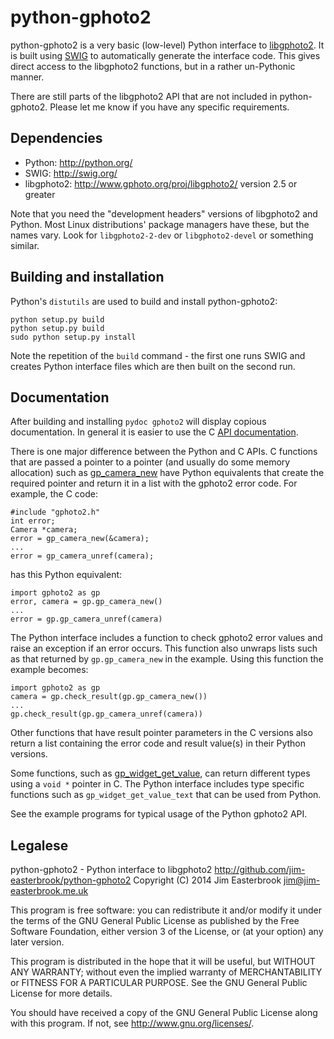 python-gphoto2
==============

python-gphoto2 is a very basic (low-level) Python interface to [libgphoto2](http://www.gphoto.org/proj/libgphoto2/).
It is built using [SWIG](http://swig.org/) to automatically generate the interface code.
This gives direct access to the libgphoto2 functions, but in a rather un-Pythonic manner.

There are still parts of the libgphoto2 API that are not included in python-gphoto2.
Please let me know if you have any specific requirements.

Dependencies
------------

*   Python: <http://python.org/>
*   SWIG: <http://swig.org/>
*   libgphoto2: <http://www.gphoto.org/proj/libgphoto2/> version 2.5 or greater

Note that you need the "development headers" versions of libgphoto2 and Python.
Most Linux distributions' package managers have these, but the names vary.
Look for `libgphoto2-2-dev` or `libgphoto2-devel` or something similar.

Building and installation
-------------------------

Python's `distutils` are used to build and install python-gphoto2:

    python setup.py build
    python setup.py build
    sudo python setup.py install

Note the repetition of the `build` command - the first one runs SWIG and creates Python interface files which are then built on the second run.

Documentation
-------------

After building and installing `pydoc gphoto2` will display copious documentation.
In general it is easier to use the C [API documentation](http://www.gphoto.org/doc/api/).

There is one major difference between the Python and C APIs.
C functions that are passed a pointer to a pointer (and usually do some memory allocation) such as [gp_camera_new](http://www.gphoto.org/doc/api/gphoto2-camera_8h.html#ad89d6ee1c35f5ee399e89ecaeac6bd61) have Python equivalents that create the required pointer and return it in a list with the gphoto2 error code.
For example, the C code:

    #include "gphoto2.h"
    int error;
    Camera *camera;
    error = gp_camera_new(&camera);
    ...
    error = gp_camera_unref(camera);
has this Python equivalent:

    import gphoto2 as gp
    error, camera = gp.gp_camera_new()
    ...
    error = gp.gp_camera_unref(camera)

The Python interface includes a function to check gphoto2 error values and raise an exception if an error occurs.
This function also unwraps lists such as that returned by `gp.gp_camera_new` in the example.
Using this function the example becomes:

    import gphoto2 as gp
    camera = gp.check_result(gp.gp_camera_new())
    ...
    gp.check_result(gp.gp_camera_unref(camera))

Other functions that have result pointer parameters in the C versions also return a list containing the error code and result value(s) in their Python versions.

Some functions, such as [gp_widget_get_value](http://www.gphoto.org/doc/api/gphoto2-widget_8h.html#5a5b95809b2a44e62891044ab13b620c), can return different types using a `void *` pointer in C.
The Python interface includes type specific functions such as `gp_widget_get_value_text` that can be used from Python.

See the example programs for typical usage of the Python gphoto2 API.

Legalese
--------

python-gphoto2 - Python interface to libgphoto2
<http://github.com/jim-easterbrook/python-gphoto2>
Copyright (C) 2014  Jim Easterbrook  jim@jim-easterbrook.me.uk

This program is free software: you can redistribute it and/or modify
it under the terms of the GNU General Public License as published by
the Free Software Foundation, either version 3 of the License, or
(at your option) any later version.

This program is distributed in the hope that it will be useful,
but WITHOUT ANY WARRANTY; without even the implied warranty of
MERCHANTABILITY or FITNESS FOR A PARTICULAR PURPOSE.  See the
GNU General Public License for more details.

You should have received a copy of the GNU General Public License
along with this program.  If not, see <http://www.gnu.org/licenses/>.

